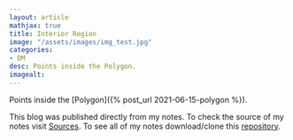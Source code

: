 ```yaml
---
layout: article
mathjax: true
title: Interior Region
image: "/assets/images/img_test.jpg"
categories:
- DM
desc: Points inside the Polygon. 
imagealt: 
---
```


Points inside the [Polygon]({% post_url 2021-06-15-polygon %}).

This blog was published directly from my notes.
To check the source of my notes visit [Sources](sources.html).
To see all of my notes download/clone this [repository](https://github.com/bovem/CS).